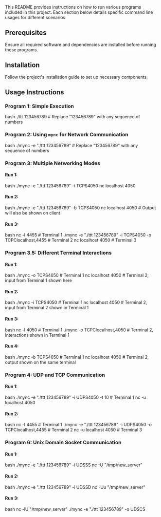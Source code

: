 
This README provides instructions on how to run various programs included in this project. Each section below details specific command line usages for different scenarios.

## Prerequisites

Ensure all required software and dependencies are installed before running these programs.

## Installation

Follow the project's installation guide to set up necessary components.

## Usage Instructions

### Program 1: Simple Execution

bash
./ttt 123456789 # Replace "123456789" with any sequence of numbers


### Program 2: Using `mync` for Network Communication

bash
./mync -e "./ttt 123456789" # Replace "123456789" with any sequence of numbers


### Program 3: Multiple Networking Modes

#### Run 1:
bash
./mync -e "./ttt 123456789" -i TCPS4050
nc localhost 4050


#### Run 2:
bash
./mync -e "./ttt 123456789" -b TCPS4050
nc localhost 4050 # Output will also be shown on client


#### Run 3:
bash
nc -l 4455 # Terminal 1
./mync -e "./ttt 123456789" -i TCPS4050 -o TCPClocalhost,4455 # Terminal 2
nc localhost 4050 # Terminal 3


### Program 3.5: Different Terminal Interactions

#### Run 1:
bash
./mync -o TCPS4050 # Terminal 1
nc localhost 4050 # Terminal 2, input from Terminal 1 shown here


#### Run 2:
bash
./mync -i TCPS4050 # Terminal 1
nc localhost 4050 # Terminal 2, input from Terminal 2 shown in Terminal 1


#### Run 3:
bash
nc -l 4050 # Terminal 1
./mync -o TCPClocalhost,4050 # Terminal 2, interactions shown in Terminal 1


#### Run 4:
bash
./mync -b TCPS4050 # Terminal 1
nc localhost 4050 # Terminal 2, output shown on the same terminal


### Program 4: UDP and TCP Communication

#### Run 1:
bash
./mync -e "./ttt 123456789" -i UDPS4050 -t 10 # Terminal 1
nc -u localhost 4050


#### Run 2:
bash
nc -l 4455 # Terminal 1
./mync -e "./ttt 123456789" -i UDPS4050 -o TCPClocalhost,4455 # Terminal 2
nc -u localhost 4050 # Terminal 3


### Program 6: Unix Domain Socket Communication

#### Run 1:
bash
./mync -e "./ttt 123456789" -i UDSSS
nc -U "/tmp/new_server"


#### Run 2:
bash
./mync -e "./ttt 123456789" -i UDSSD 
nc -Uu "/tmp/new_server"


#### Run 3:
bash
nc -lU "/tmp/new_server"
./mync -e "./ttt 123456789" -o UDSCS
